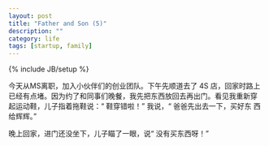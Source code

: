 ```yaml
---
layout: post
title: "Father and Son (5)"
description: ""
category: life
tags: [startup, family]
---
```

{% include JB/setup %}

今天从MS离职，加入小伙伴们的创业团队。下午先顺道去了 4S 店，回家时路上
已经有点堵。因为约了和同事们晚餐，我先把东西放回去再出门。看见我重新穿
起运动鞋，儿子指着拖鞋说：“ 鞋穿错啦！” 我说，“ 爸爸先出去一下，买好东
西给辉辉。”

晚上回家，进门还没坐下，儿子瞄了一眼，说“ 没有买东西呀！”

